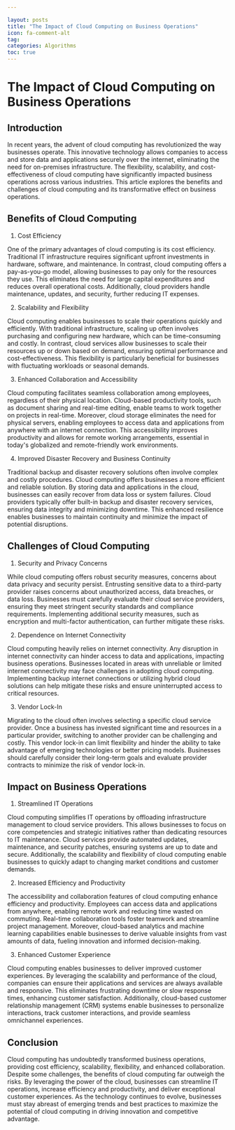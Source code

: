 ```yaml
---

layout: posts
title: "The Impact of Cloud Computing on Business Operations"
icon: fa-comment-alt
tag:      
categories: Algorithms
toc: true
---
```




# The Impact of Cloud Computing on Business Operations

## Introduction

In recent years, the advent of cloud computing has revolutionized the way businesses operate. This innovative technology allows companies to access and store data and applications securely over the internet, eliminating the need for on-premises infrastructure. The flexibility, scalability, and cost-effectiveness of cloud computing have significantly impacted business operations across various industries. This article explores the benefits and challenges of cloud computing and its transformative effect on business operations.

## Benefits of Cloud Computing

1. Cost Efficiency

One of the primary advantages of cloud computing is its cost efficiency. Traditional IT infrastructure requires significant upfront investments in hardware, software, and maintenance. In contrast, cloud computing offers a pay-as-you-go model, allowing businesses to pay only for the resources they use. This eliminates the need for large capital expenditures and reduces overall operational costs. Additionally, cloud providers handle maintenance, updates, and security, further reducing IT expenses.

2. Scalability and Flexibility

Cloud computing enables businesses to scale their operations quickly and efficiently. With traditional infrastructure, scaling up often involves purchasing and configuring new hardware, which can be time-consuming and costly. In contrast, cloud services allow businesses to scale their resources up or down based on demand, ensuring optimal performance and cost-effectiveness. This flexibility is particularly beneficial for businesses with fluctuating workloads or seasonal demands.

3. Enhanced Collaboration and Accessibility

Cloud computing facilitates seamless collaboration among employees, regardless of their physical location. Cloud-based productivity tools, such as document sharing and real-time editing, enable teams to work together on projects in real-time. Moreover, cloud storage eliminates the need for physical servers, enabling employees to access data and applications from anywhere with an internet connection. This accessibility improves productivity and allows for remote working arrangements, essential in today's globalized and remote-friendly work environments.

4. Improved Disaster Recovery and Business Continuity

Traditional backup and disaster recovery solutions often involve complex and costly procedures. Cloud computing offers businesses a more efficient and reliable solution. By storing data and applications in the cloud, businesses can easily recover from data loss or system failures. Cloud providers typically offer built-in backup and disaster recovery services, ensuring data integrity and minimizing downtime. This enhanced resilience enables businesses to maintain continuity and minimize the impact of potential disruptions.

## Challenges of Cloud Computing

1. Security and Privacy Concerns

While cloud computing offers robust security measures, concerns about data privacy and security persist. Entrusting sensitive data to a third-party provider raises concerns about unauthorized access, data breaches, or data loss. Businesses must carefully evaluate their cloud service providers, ensuring they meet stringent security standards and compliance requirements. Implementing additional security measures, such as encryption and multi-factor authentication, can further mitigate these risks.

2. Dependence on Internet Connectivity

Cloud computing heavily relies on internet connectivity. Any disruption in internet connectivity can hinder access to data and applications, impacting business operations. Businesses located in areas with unreliable or limited internet connectivity may face challenges in adopting cloud computing. Implementing backup internet connections or utilizing hybrid cloud solutions can help mitigate these risks and ensure uninterrupted access to critical resources.

3. Vendor Lock-In

Migrating to the cloud often involves selecting a specific cloud service provider. Once a business has invested significant time and resources in a particular provider, switching to another provider can be challenging and costly. This vendor lock-in can limit flexibility and hinder the ability to take advantage of emerging technologies or better pricing models. Businesses should carefully consider their long-term goals and evaluate provider contracts to minimize the risk of vendor lock-in.

## Impact on Business Operations

1. Streamlined IT Operations

Cloud computing simplifies IT operations by offloading infrastructure management to cloud service providers. This allows businesses to focus on core competencies and strategic initiatives rather than dedicating resources to IT maintenance. Cloud services provide automated updates, maintenance, and security patches, ensuring systems are up to date and secure. Additionally, the scalability and flexibility of cloud computing enable businesses to quickly adapt to changing market conditions and customer demands.

2. Increased Efficiency and Productivity

The accessibility and collaboration features of cloud computing enhance efficiency and productivity. Employees can access data and applications from anywhere, enabling remote work and reducing time wasted on commuting. Real-time collaboration tools foster teamwork and streamline project management. Moreover, cloud-based analytics and machine learning capabilities enable businesses to derive valuable insights from vast amounts of data, fueling innovation and informed decision-making.

3. Enhanced Customer Experience

Cloud computing enables businesses to deliver improved customer experiences. By leveraging the scalability and performance of the cloud, companies can ensure their applications and services are always available and responsive. This eliminates frustrating downtime or slow response times, enhancing customer satisfaction. Additionally, cloud-based customer relationship management (CRM) systems enable businesses to personalize interactions, track customer interactions, and provide seamless omnichannel experiences.

## Conclusion

Cloud computing has undoubtedly transformed business operations, providing cost efficiency, scalability, flexibility, and enhanced collaboration. Despite some challenges, the benefits of cloud computing far outweigh the risks. By leveraging the power of the cloud, businesses can streamline IT operations, increase efficiency and productivity, and deliver exceptional customer experiences. As the technology continues to evolve, businesses must stay abreast of emerging trends and best practices to maximize the potential of cloud computing in driving innovation and competitive advantage.